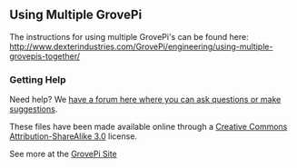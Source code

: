 ## **Using Multiple GrovePi**

The instructions for using multiple GrovePi's can be found here: http://www.dexterindustries.com/GrovePi/engineering/using-multiple-grovepis-together/
### Getting Help
Need help? We [have a forum here where you can ask questions or make suggestions](http://www.google.com/url?q=http%3A%2F%2Fwww.dexterindustries.com%2FGrovePi%2Fprojects-for-the-raspberry-pi%2F&sa=D&sntz=1&usg=AFQjCNGoiMlC8E9az6mCY2piHsVCl984xg).

These files have been made available online through a [Creative Commons Attribution-ShareAlike 3.0](http://creativecommons.org/licenses/by-sa/3.0/) license.

See more at the [GrovePi Site](http://dexterindustries.com/GrovePi/)
